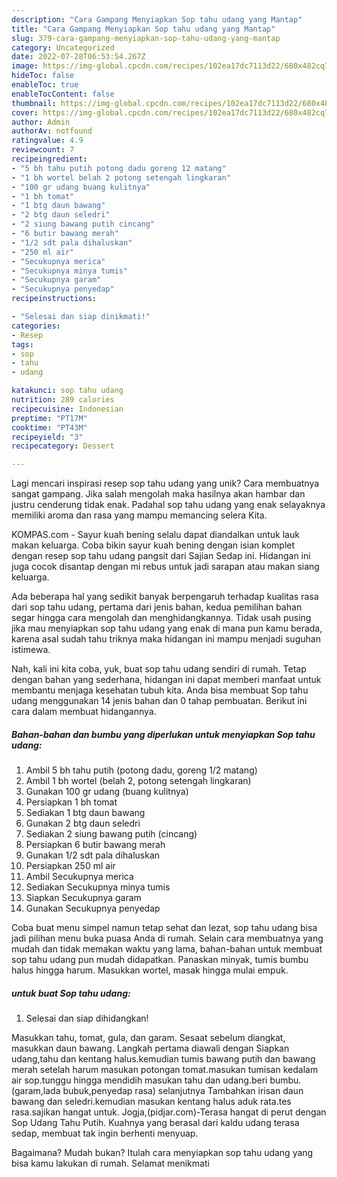 ```yaml
---
description: "Cara Gampang Menyiapkan Sop tahu udang yang Mantap"
title: "Cara Gampang Menyiapkan Sop tahu udang yang Mantap"
slug: 379-cara-gampang-menyiapkan-sop-tahu-udang-yang-mantap
category: Uncategorized
date: 2022-07-28T06:53:54.267Z
image: https://img-global.cpcdn.com/recipes/102ea17dc7113d22/680x482cq70/sop-tahu-udang-foto-resep-utama.jpg
hideToc: false
enableToc: true
enableTocContent: false
thumbnail: https://img-global.cpcdn.com/recipes/102ea17dc7113d22/680x482cq70/sop-tahu-udang-foto-resep-utama.jpg
cover: https://img-global.cpcdn.com/recipes/102ea17dc7113d22/680x482cq70/sop-tahu-udang-foto-resep-utama.jpg
author: Admin
authorAv: notfound
ratingvalue: 4.9
reviewcount: 7
recipeingredient:
- "5 bh tahu putih potong dadu goreng 12 matang"
- "1 bh wortel belah 2 potong setengah lingkaran"
- "100 gr udang buang kulitnya"
- "1 bh tomat"
- "1 btg daun bawang"
- "2 btg daun seledri"
- "2 siung bawang putih cincang"
- "6 butir bawang merah"
- "1/2 sdt pala dihaluskan"
- "250 ml air"
- "Secukupnya merica"
- "Secukupnya minya tumis"
- "Secukupnya garam"
- "Secukupnya penyedap"
recipeinstructions:

- "Selesai dan siap dinikmati!"
categories:
- Resep
tags:
- sop
- tahu
- udang

katakunci: sop tahu udang 
nutrition: 289 calories
recipecuisine: Indonesian
preptime: "PT17M"
cooktime: "PT43M"
recipeyield: "3"
recipecategory: Dessert

---
```





Lagi mencari inspirasi resep sop tahu udang yang unik? Cara membuatnya sangat gampang. Jika salah mengolah maka hasilnya akan hambar dan justru cenderung tidak enak. Padahal sop tahu udang yang enak selayaknya memiliki aroma dan rasa yang mampu memancing selera Kita.





KOMPAS.com - Sayur kuah bening selalu dapat diandalkan untuk lauk makan keluarga. Coba bikin sayur kuah bening dengan isian komplet dengan resep sop tahu udang pangsit dari Sajian Sedap ini. Hidangan ini juga cocok disantap dengan mi rebus untuk jadi sarapan atau makan siang keluarga.

Ada beberapa hal yang sedikit banyak berpengaruh terhadap kualitas rasa dari sop tahu udang, pertama dari jenis bahan, kedua pemilihan bahan segar hingga cara mengolah dan menghidangkannya. Tidak usah pusing jika mau menyiapkan sop tahu udang yang enak di mana pun kamu berada, karena asal sudah tahu triknya maka hidangan ini mampu menjadi suguhan istimewa.






Nah, kali ini kita coba, yuk, buat sop tahu udang sendiri di rumah. Tetap dengan bahan yang sederhana, hidangan ini dapat memberi manfaat untuk membantu menjaga kesehatan tubuh kita. Anda bisa membuat Sop tahu udang menggunakan 14 jenis bahan dan 0 tahap pembuatan. Berikut ini cara dalam membuat hidangannya.

<!--inarticleads1-->

##### Bahan-bahan dan bumbu yang diperlukan untuk menyiapkan Sop tahu udang:

1. Ambil 5 bh tahu putih (potong dadu, goreng 1/2 matang)
1. Ambil 1 bh wortel (belah 2, potong setengah lingkaran)
1. Gunakan 100 gr udang (buang kulitnya)
1. Persiapkan 1 bh tomat
1. Sediakan 1 btg daun bawang
1. Gunakan 2 btg daun seledri
1. Sediakan 2 siung bawang putih (cincang)
1. Persiapkan 6 butir bawang merah
1. Gunakan 1/2 sdt pala dihaluskan
1. Persiapkan 250 ml air
1. Ambil Secukupnya merica
1. Sediakan Secukupnya minya tumis
1. Siapkan Secukupnya garam
1. Gunakan Secukupnya penyedap


Coba buat menu simpel namun tetap sehat dan lezat, sop tahu udang bisa jadi pilihan menu buka puasa Anda di rumah. Selain cara membuatnya yang mudah dan tidak memakan waktu yang lama, bahan-bahan untuk membuat sop tahu udang pun mudah didapatkan. Panaskan minyak, tumis bumbu halus hingga harum. Masukkan wortel, masak hingga mulai empuk. 

<!--inarticleads2-->

#####  untuk buat Sop tahu udang:


1. Selesai dan siap dihidangkan!

Masukkan tahu, tomat, gula, dan garam. Sesaat sebelum diangkat, masukkan daun bawang. Langkah pertama diawali dengan Siapkan udang,tahu dan kentang halus.kemudian tumis bawang putih dan bawang merah setelah harum masukan potongan tomat.masukan tumisan kedalam air sop.tunggu hingga mendidih masukan tahu dan udang.beri bumbu.(garam,lada bubuk,penyedap rasa) selanjutnya Tambahkan irisan daun bawang dan seledri.kemudian masukan kentang halus aduk rata.tes rasa.sajikan hangat untuk. Jogja,(pidjar.com)-Terasa hangat di perut dengan Sop Udang Tahu Putih. Kuahnya yang berasal dari kaldu udang terasa sedap, membuat tak ingin berhenti menyuap. 

Bagaimana? Mudah bukan? Itulah cara menyiapkan sop tahu udang yang bisa kamu lakukan di rumah. Selamat menikmati
